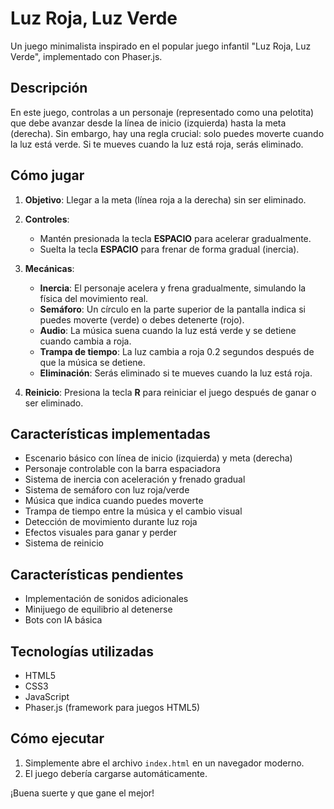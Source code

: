 # Luz Roja, Luz Verde

Un juego minimalista inspirado en el popular juego infantil "Luz Roja, Luz Verde", implementado con Phaser.js.

## Descripción

En este juego, controlas a un personaje (representado como una pelotita) que debe avanzar desde la línea de inicio (izquierda) hasta la meta (derecha). Sin embargo, hay una regla crucial: solo puedes moverte cuando la luz está verde. Si te mueves cuando la luz está roja, serás eliminado.

## Cómo jugar

1. **Objetivo**: Llegar a la meta (línea roja a la derecha) sin ser eliminado.
2. **Controles**:
   - Mantén presionada la tecla **ESPACIO** para acelerar gradualmente.
   - Suelta la tecla **ESPACIO** para frenar de forma gradual (inercia).

3. **Mecánicas**:
   - **Inercia**: El personaje acelera y frena gradualmente, simulando la física del movimiento real.
   - **Semáforo**: Un círculo en la parte superior de la pantalla indica si puedes moverte (verde) o debes detenerte (rojo).
   - **Audio**: La música suena cuando la luz está verde y se detiene cuando cambia a roja.
   - **Trampa de tiempo**: La luz cambia a roja 0.2 segundos después de que la música se detiene.
   - **Eliminación**: Serás eliminado si te mueves cuando la luz está roja.

4. **Reinicio**: Presiona la tecla **R** para reiniciar el juego después de ganar o ser eliminado.

## Características implementadas

- Escenario básico con línea de inicio (izquierda) y meta (derecha)
- Personaje controlable con la barra espaciadora
- Sistema de inercia con aceleración y frenado gradual
- Sistema de semáforo con luz roja/verde
- Música que indica cuando puedes moverte
- Trampa de tiempo entre la música y el cambio visual
- Detección de movimiento durante luz roja
- Efectos visuales para ganar y perder
- Sistema de reinicio

## Características pendientes
- Implementación de sonidos adicionales
- Minijuego de equilibrio al detenerse
- Bots con IA básica

## Tecnologías utilizadas

- HTML5
- CSS3
- JavaScript
- Phaser.js (framework para juegos HTML5)

## Cómo ejecutar

1. Simplemente abre el archivo `index.html` en un navegador moderno.
2. El juego debería cargarse automáticamente.

¡Buena suerte y que gane el mejor! 